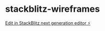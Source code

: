 # stackblitz-wireframes

[Edit in StackBlitz next generation editor ⚡️](https://stackblitz.com/~/github.com/nychoi2/stackblitz-wireframes)
